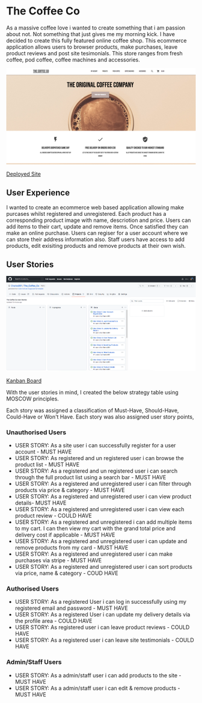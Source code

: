 # The Coffee Co

As a massive coffee love i wanted to create something that i am passion about not. Not something that just gives me my morning kick. I have decided to create this fully featured online coffee shop. This ecommerce application allows users to browser products, make purchases, leave product reviews and post site tesimonials. This store ranges from fresh coffee, pod coffee, coffee machines and accessories. 

![Home-Page](https://github.com/CharlesB91/The_Coffee_Co/blob/main/readme/coffeeclubhomepage.png)

[Deployed Site](https://thecoffeeco.herokuapp.com/)

## User Experience 

I wanted to create an ecommerce web based application allowing make purcases whilst registered and unregistered. Each product has a corresponding product image with name, descriotion and price. Users can add items to their cart, update and remove items. Once satisfied they can make an online purchase. Users can regiser for a user account where we can store their address information also. Staff users have access to add products, edit exisiting products and remove products at their own wish. 

## User Stories

![Kan-ban Board](https://github.com/CharlesB91/The_Coffee_Co/blob/main/readme/kanban.png)

[Kanban Board](https://github.com/CharlesB91/engage-fitness/projects/1)

With the user stories in mind, I created the below strategy table using MOSCOW principles.

Each story was assigned a classification of Must-Have, Should-Have, Could-Have or Won't Have. Each story was also assigned user story points,

### Unauthorised Users

- USER STORY: As a site user i can successfully register for a user account - MUST HAVE
- USER STORY: As registered and un registered user i can browse the product list - MUST HAVE
- USER STORY: As a registered and un registered user i can search through the full product list using a search bar - MUST HAVE
- USER STORY: As a registered and unregistered user i can filter through products via price & category - MUST HAVE
- USER STORY: As a registered and unregistered user i can view product details- MUST HAVE
- USER STORY: As a registered and unregistered user i can view each product review - COULD HAVE
- USER STORY: As a registered and unregistered i can add multiple items to my cart. I can then view my cart with the grand total price and delivery cost if applicable - MUST HAVE
- USER STORY: As a registered and unregistered user i can update and remove products from my card - MUST HAVE
- USER STORY: As a registered and unregistered user i can make purchases via stripe - MUST HAVE
- USER STORY: As a registered and unregistered user i can sort products via price, name & category - COUD HAVE

### Authorised Users

- USER STORY: As a registered User i can log in successfully using my registered email and password - MUST HAVE
- USER STORY: As a registered User i can update my delivery details via the profile area - COULD HAVE
- USER STORY: As registered user i can leave product reviews - COULD HAVE
- USER STORY: As a registered user i can leave site testimonials - COULD HAVE

### Admin/Staff Users

- USER STORY: As a admin/staff user i can add products to the site - MUST HAVE
- USER STORY: As a admin/staff user i can edit & remove products - MUST HAVE


